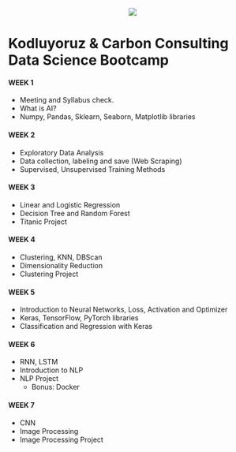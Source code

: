 <p align="center" width="100%">
    <img src="https://camo.githubusercontent.com/3adf78c0e6f1b1cdebba9477d4363bf25bb7e1afc8d4415088e213e03012002f/68747470733a2f2f7777772e747066756e642e6f72672f77702d636f6e74656e742f75706c6f6164732f323031392f30372f6c6f676f2d312e706e67">
</p>


# Kodluyoruz & Carbon Consulting Data Science Bootcamp


#### WEEK 1

- Meeting and Syllabus check.
- What is AI?
- Numpy, Pandas, Sklearn, Seaborn, Matplotlib libraries


#### WEEK 2

- Exploratory Data Analysis
- Data collection, labeling and save (Web Scraping)
- Supervised, Unsupervised Training Methods

#### WEEK 3 

- Linear and Logistic Regression
- Decision Tree and Random Forest
- Titanic Project

#### WEEK 4

- Clustering, KNN, DBScan
- Dimensionality Reduction
- Clustering Project

#### WEEK 5

- Introduction to Neural Networks, Loss, Activation and Optimizer
- Keras, TensorFlow, PyTorch libraries
- Classification and Regression with Keras

#### WEEK 6

- RNN, LSTM
- Introduction to NLP
- NLP Project
	- Bonus: Docker

#### WEEK 7

- CNN
- Image Processing
- Image Processing Project
